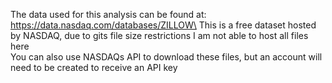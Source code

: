 The data used for this analysis can be found at: https://data.nasdaq.com/databases/ZILLOW\
This is a free dataset hosted by NASDAQ, due to gits file size restrictions I am not able to host all files here\
You can also use NASDAQs API to download these files, but an account will need to be created to receive an API key
